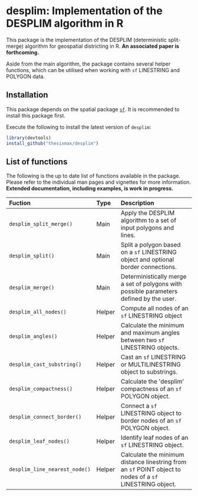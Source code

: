 # desplim: Implementation of the DESPLIM algorithm in R

This package is the implementation of the DESPLIM (deterministic split-merge) algorithm for geospatial districting in R. **An associated paper is forthcoming.**

Aside from the main algorithm, the package contains several helper functions, which can be utilised when working with `sf` LINESTRING and POLYGON data.

## Installation

This package depends on the spatial package [`sf`](https://github.com/r-spatial/sf). It is recommended to install this package first.

Execute the following to install the latest version of `desplim`:

``` R
library(devtools)
install_github("thesixmax/desplim")
```

## List of functions

The following is the up to date list of functions available in the package. Please refer to the individual man pages and vignettes for more information. **Extended documentation, including examples, is work in progress.**

| Fuction | Type | Description |
|:------------------|:--------|:-------------------------------------------|
| `desplim_split_merge()` | Main | Apply the DESPLIM algorithm to a set of input polygons and lines. |
| `desplim_split()` | Main | Split a polygon based on a `sf` LINESTRING object and optional border connections. |
| `desplim_merge()` | Main | Deterministically merge a set of polygons with possible parameters defined by the user. |
| `desplim_all_nodes()` | Helper | Compute all nodes of an `sf` LINESTRING object |
| `desplim_angles()` | Helper | Calculate the minimum and maximum angles between two `sf` LINESTRING objects. |
| `desplim_cast_substring()` | Helper | Cast an `sf` LINESTRING or MULTILINESTRING object to substrings. |
| `desplim_compactness()` | Helper | Calculate the 'desplim' compactness of an `sf` POLYGON object. |
| `desplim_connect_border()` | Helper | Connect a `sf` LINESTRING object to border nodes of an `sf` POLYGON object. |
| `desplim_leaf_nodes()` | Helper | Identify leaf nodes of an `sf` LINESTRING object. |
| `desplim_line_nearest_node()` | Helper | Calculate the minimum distance linestring from an `sf` POINT object to nodes of a `sf` LINESTRING object. |